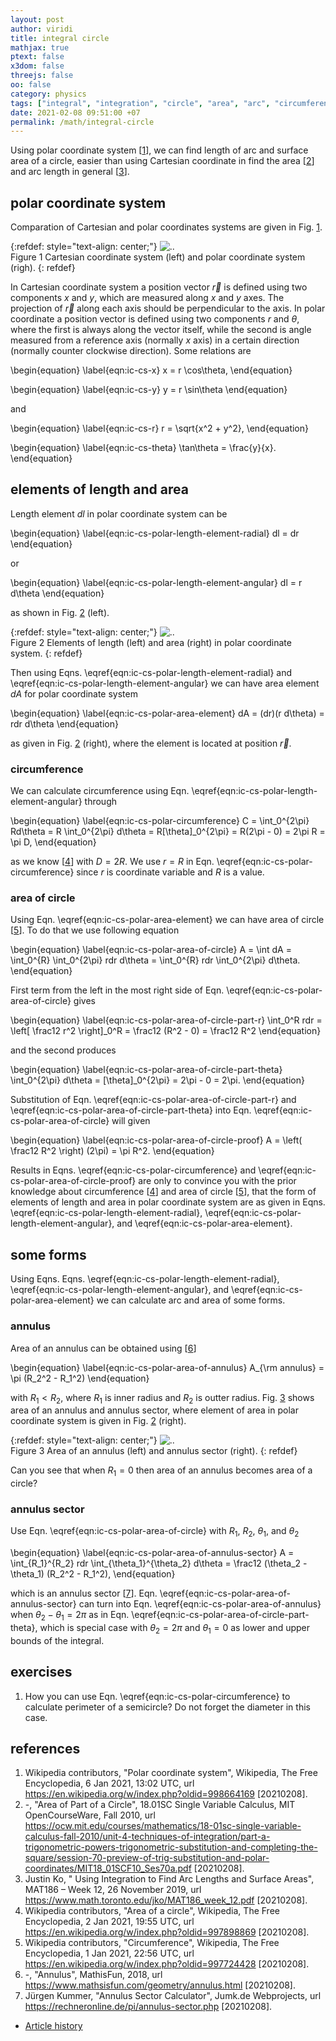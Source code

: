 ```yaml
---
layout: post
author: viridi
title: integral circle
mathjax: true
ptext: false
x3dom: false
threejs: false
oo: false
category: physics
tags: ["integral", "integration", "circle", "area", "arc", "circumference"]
date: 2021-02-08 09:51:00 +07
permalink: /math/integral-circle
---
```

Using polar coordinate system [[1](#ref1)], we can find length of arc and surface area of a circle, easier than using Cartesian coordinate in find the area [[2](#ref2)] and arc length in general [[3](#ref3)].


## polar coordinate system
Comparation of Cartesian and polar coordinates systems are given in Fig. <a href="#fig:ic-cs-xy-rtheta">1</a>.

{:refdef: style="text-align: center;"}
![..](/assets/img/math/cs/cs-xy-rtheta.png)
<br />
Figure <a name="fig:ic-cs-xy-rtheta">1</a> Cartesian coordinate system (left) and polar coordinate system (righ).
{: refdef}

In Cartesian coordinate system a position vector $\vec{r}$ is defined using two components $x$ and $y$, which are measured along $x$ and $y$ axes. The projection of $\vec{r}$ along each axis should be perpendicular to the axis. In polar coordinate a position vector is defined using two components $r$ and $\theta$, where the first is always along the vector itself, while the second is angle measured from a reference axis (normally $x$ axis) in a certain direction (normally counter clockwise direction). Some relations are

\begin{equation}
\label{eqn:ic-cs-x}
x = r \cos\theta,
\end{equation}

\begin{equation}
\label{eqn:ic-cs-y}
y = r \sin\theta
\end{equation}

and

\begin{equation}
\label{eqn:ic-cs-r}
r = \sqrt{x^2 + y^2},
\end{equation}

\begin{equation}
\label{eqn:ic-cs-theta}
\tan\theta = \frac{y}{x}.
\end{equation}


## elements of length and area
Length element $dl$ in polar coordinate system can be

\begin{equation}
\label{eqn:ic-cs-polar-length-element-radial}
dl = dr
\end{equation}

or

\begin{equation}
\label{eqn:ic-cs-polar-length-element-angular}
dl = r d\theta
\end{equation}

as shown in Fig. <a href="#fig:ic-cs-rtheta-element">2</a> (left).

{:refdef: style="text-align: center;"}
![..](/assets/img/math/cs/cs-rtheta-element.png)
<br />
Figure <a name="fig:ic-cs-rtheta-element">2</a> Elements of length (left) and area (right) in polar coordinate system.
{: refdef}

Then using Eqns. \eqref{eqn:ic-cs-polar-length-element-radial} and \eqref{eqn:ic-cs-polar-length-element-angular} we can have area element $dA$ for polar coordinate system

\begin{equation}
\label{eqn:ic-cs-polar-area-element}
dA = (dr)(r d\theta) = rdr d\theta
\end{equation}

as given in Fig. <a href="#fig:ic-cs-rtheta-element">2</a> (right), where the element is located at position $\vec{r}$.

### circumference
We can calculate circumference using Eqn. \eqref{eqn:ic-cs-polar-length-element-angular} through

\begin{equation}
\label{eqn:ic-cs-polar-circumference}
C = \int_0^{2\pi} Rd\theta = R \int_0^{2\pi} d\theta = R[\theta]_0^{2\pi} = R(2\pi - 0) = 2\pi R = \pi D,
\end{equation}

as we know [[4](#ref4)] with $D = 2R$. We use $r = R$ in Eqn. \eqref{eqn:ic-cs-polar-circumference} since $r$ is coordinate variable and $R$ is a value.

### area of circle
Using Eqn. \eqref{eqn:ic-cs-polar-area-element} we can have area of circle [[5](#ref5)]. To do that we use following equation

\begin{equation}
\label{eqn:ic-cs-polar-area-of-circle}
A = \int dA = \int_0^{R} \int_0^{2\pi} rdr d\theta = \int_0^{R}   rdr \int_0^{2\pi} d\theta.
\end{equation}

First term from the left in the most right side of Eqn. \eqref{eqn:ic-cs-polar-area-of-circle} gives

\begin{equation}
\label{eqn:ic-cs-polar-area-of-circle-part-r}
\int_0^R rdr = \left[ \frac12 r^2 \right]_0^R = \frac12 (R^2 - 0) = \frac12 R^2
\end{equation}

and the second produces

\begin{equation}
\label{eqn:ic-cs-polar-area-of-circle-part-theta}
\int_0^{2\pi} d\theta = [\theta]_0^{2\pi} = 2\pi - 0 = 2\pi.
\end{equation}

Substitution of Eqn. \eqref{eqn:ic-cs-polar-area-of-circle-part-r} and \eqref{eqn:ic-cs-polar-area-of-circle-part-theta} into Eqn. \eqref{eqn:ic-cs-polar-area-of-circle} will given

\begin{equation}
\label{eqn:ic-cs-polar-area-of-circle-proof}
A = \left( \frac12 R^2 \right) (2\pi) = \pi R^2.
\end{equation}

Results in Eqns. \eqref{eqn:ic-cs-polar-circumference} and \eqref{eqn:ic-cs-polar-area-of-circle-proof} are only to convince you with the prior knowledge about circumference [[4](#ref4)] and area of circle [[5](#ref5)], that the form of elements of length and area in polar coordinate system are as given in Eqns. \eqref{eqn:ic-cs-polar-length-element-radial}, \eqref{eqn:ic-cs-polar-length-element-angular}, and \eqref{eqn:ic-cs-polar-area-element}.


## some forms
Using Eqns. Eqns. \eqref{eqn:ic-cs-polar-length-element-radial}, \eqref{eqn:ic-cs-polar-length-element-angular}, and \eqref{eqn:ic-cs-polar-area-element} we can calculate arc and area of some forms.

### annulus
Area of an annulus can be obtained using [[6](#ref6)]

\begin{equation}
\label{eqn:ic-cs-polar-area-of-annulus}
A_{\rm annulus} = \pi (R_2^2 - R_1^2)
\end{equation}

with $R_1 < R_2$, where $R_1$ is inner radius and $R_2$ is outter radius. Fig. <a href="#fig:ic-cs-area-annulus">3</a> shows area of an annulus and annulus sector, where element of area in polar coordinate system is given in Fig. <a href="#fig:ic-cs-rtheta-element">2</a> (right).

{:refdef: style="text-align: center;"}
![..](/assets/img/math/cs/cs-area-annulus.png)
<br />
Figure <a name="fig:ic-cs-area-annulus">3</a> Area of an annulus (left) and annulus sector (right). 
{: refdef}

Can you see that when $R_1 = 0$ then area of an annulus becomes area of a circle?

### annulus sector
Use Eqn. \eqref{eqn:ic-cs-polar-area-of-circle} with $R_1$, $R_2$, $\theta_1$, and $\theta_2$

\begin{equation}
\label{eqn:ic-cs-polar-area-of-annulus-sector}
A = \int_{R_1}^{R_2} rdr \int_{\theta_1}^{\theta_2} d\theta = \frac12 (\theta_2 - \theta_1) (R_2^2 - R_1^2),
\end{equation}

which is an annulus sector [[7](#ref7)]. Eqn. \eqref{eqn:ic-cs-polar-area-of-annulus-sector} can turn into Eqn. \eqref{eqn:ic-cs-polar-area-of-annulus} when $\theta_2 - \theta_1 = 2\pi$ as in Eqn. \eqref{eqn:ic-cs-polar-area-of-circle-part-theta}, which is special case with $\theta_2 = 2\pi$ and $\theta_1 = 0$ as lower and upper bounds of the integral.


## exercises
1. How you can use Eqn. \eqref{eqn:ic-cs-polar-circumference} to calculate perimeter of a semicircle? Do not forget the diameter in this case.


## references
1. <a name="ref1"></a>Wikipedia contributors, "Polar coordinate system", Wikipedia, The Free Encyclopedia, 6 Jan 2021, 13:02 UTC, url <https://en.wikipedia.org/w/index.php?oldid=998664169> [20210208].
2. <a name="ref2"></a>-, "Area of Part of a Circle", 18.01SC Single Variable Calculus, MIT OpenCourseWare, Fall 2010, url <https://ocw.mit.edu/courses/mathematics/18-01sc-single-variable-calculus-fall-2010/unit-4-techniques-of-integration/part-a-trigonometric-powers-trigonometric-substitution-and-completing-the-square/session-70-preview-of-trig-substitution-and-polar-coordinates/MIT18_01SCF10_Ses70a.pdf> [20210208].
3. <a name="ref3"></a>Justin Ko, " Using Integration to Find Arc Lengths and Surface Areas", MAT186 – Week 12, 26 November 2019, url <https://www.math.toronto.edu/jko/MAT186_week_12.pdf> [20210208].
4. <a name="ref4"></a>Wikipedia contributors, "Area of a circle", Wikipedia, The Free Encyclopedia, 2 Jan 2021, 19:55 UTC, url <https://en.wikipedia.org/w/index.php?oldid=997898869> [20210208].
5. <a name="ref5"></a>Wikipedia contributors, "Circumference", Wikipedia, The Free Encyclopedia, 1 Jan 2021, 22:56 UTC, url <https://en.wikipedia.org/w/index.php?oldid=997724428> [20210208].
6. <a name="ref6"></a>-, "Annulus", MathisFun, 2018, url <https://www.mathsisfun.com/geometry/annulus.html> [20210208].
7. <a name="ref7"></a>Jürgen Kummer, "Annulus Sector Calculator", Jumk.de Webprojects, url <https://rechneronline.de/pi/annulus-sector.php> [20210208].

+ [Article history](https://github.com/butiran/butiran.github.io/commits/master/_posts/math/2021-02-08-integral-circle.md)

